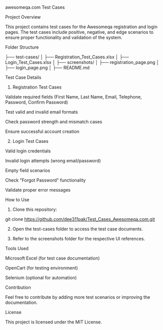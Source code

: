 awesomeqa.com Test Cases

Project Overview

This project contains test cases for the Awesomeqa registration and login pages. The test cases include positive, negative, and edge scenarios to ensure proper functionality and validation of the system.

Folder Structure

├── test-cases/
│   ├── Registration_Test_Cases.xlsx
│   ├── Login_Test_Cases.xlsx
│
├── screenshots/
│   ├── registration_page.png
│   ├── login_page.png
│
├── README.md

Test Case Details

1. Registration Test Cases

Validate required fields (First Name, Last Name, Email, Telephone, Password, Confirm Password)

Test valid and invalid email formats

Check password strength and mismatch cases

Ensure successful account creation


2. Login Test Cases

Valid login credentials

Invalid login attempts (wrong email/password)

Empty field scenarios

Check "Forgot Password" functionality

Validate proper error messages


How to Use

1. Clone this repository:

git clone https://github.com/dee311pak/Test_Cases_Awesomeqa.com.git


2. Open the test-cases folder to access the test case documents.


3. Refer to the screenshots folder for the respective UI references.



Tools Used

Microsoft Excel (for test case documentation)

OpenCart (for testing environment)

Selenium (optional for automation)


Contribution

Feel free to contribute by adding more test scenarios or improving the documentation.

License

This project is licensed under the MIT License.
